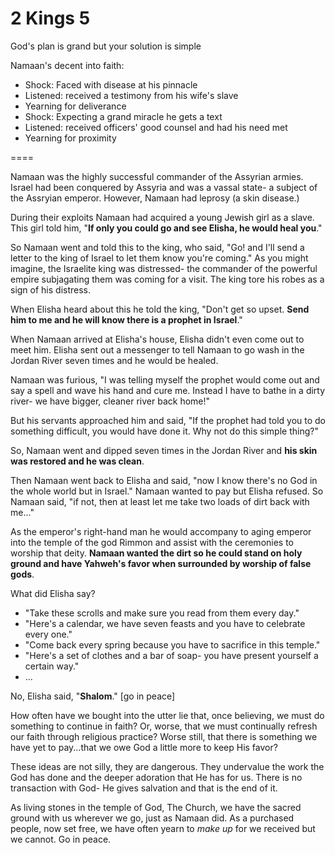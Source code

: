 # 2 Kings 5

God's plan is grand but your solution is simple

Namaan's decent into faith:
* Shock: Faced with disease at his pinnacle
* Listened: received a testimony from his wife's slave
* Yearning for deliverance
* Shock: Expecting a grand miracle he gets a text
* Listened: received officers' good counsel and had his need met
* Yearning for proximity

====

Namaan was the highly successful commander of the Assyrian armies.
Israel had been conquered by Assyria and was a vassal state- a subject of the Assryian emperor.
However, Namaan had leprosy (a skin disease.)

During their exploits Namaan had acquired a young Jewish girl as a slave.
This girl told him, "**If only you could go and see Elisha, he would heal you**."

So Namaan went and told this to the king, who said, "Go! and I'll send a letter to the king of Israel to let them know you're coming."
As you might imagine, the Israelite king was distressed- the commander of the powerful empire subjagating them was coming for a visit.
The king tore his robes as a sign of his distress.

When Elisha heard about this he told the king, "Don't get so upset. **Send him to me and he will know there is a prophet in Israel**."

When Namaan arrived at Elisha's house, Elisha didn't even come out to meet him.
Elisha sent out a messenger to tell Namaan to go wash in the Jordan River seven times and he would be healed.

Namaan was furious, "I was telling myself the prophet would come out and say a spell and wave his hand and cure me.
Instead I have to bathe in a dirty river- we have bigger, cleaner river back home!"

But his servants approached him and said, "If the prophet had told you to do something difficult, you would have done it.
Why not do this simple thing?"

So, Namaan went and dipped seven times in the Jordan River and **his skin was restored and he was clean**.

Then Namaan went back to Elisha and said, "now I know there's no God in the whole world but in Israel."
Namaan wanted to pay but Elisha refused.
So Namaan said, "if not, then at least let me take two loads of dirt back with me..."

As the emperor's right-hand man he would accompany to aging emperor into the temple of the god Rimmon and assist with the ceremonies to worship that deity.
**Namaan wanted the dirt so he could stand on holy ground and have Yahweh's favor when surrounded by worship of false gods**.

What did Elisha say?
* "Take these scrolls and make sure you read from them every day."
* "Here's a calendar, we have seven feasts and you have to celebrate every one."
* "Come back every spring because you have to sacrifice in this temple."
* "Here's a set of clothes and a bar of soap- you have present yourself a certain way."
* ...

No, Elisha said, "**Shalom**." [go in peace]

How often have we bought into the utter lie that, once believing, we must do something to continue in faith?
Or, worse, that we must continually refresh our faith through religious practice?
Worse still, that there is something we have yet to pay...that we owe God a little more to keep His favor?

These ideas are not silly, they are dangerous.
They undervalue the work the God has done and the deeper adoration that He has for us.
There is no transaction with God- He gives salvation and that is the end of it.

As living stones in the temple of God, The Church, we have the sacred ground with us wherever we go, just as Namaan did.
As a purchased people, now set free, we have often yearn to _make up_ for we received but we cannot.
Go in peace.
